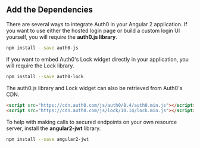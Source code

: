 ## Add the Dependencies

There are several ways to integrate Auth0 in your Angular 2 application. If you want to use either the hosted login page or build a custom login UI yourself, you will require the **auth0.js library**.

```bash
npm install --save auth0-js
```

If you want to embed Auth0's Lock widget directly in your application, you will require the Lock library.

```bash
npm install --save auth0-lock
```

The auth0.js library and Lock widget can also be retrieved from Auth0's CDN.

```html
<script src="https://cdn.auth0.com/js/auth0/8.4/auth0.min.js"></script>
<script src="https://cdn.auth0.com/js/lock/10.14/lock.min.js"></script>
```

To help with making calls to secured endpoints on your own resource server, install the **angular2-jwt** library.

```bash
npm install --save angular2-jwt
```
